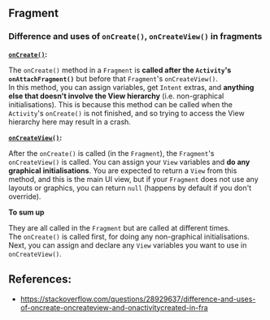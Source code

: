 ## Fragment

### Difference and uses of `onCreate()`, `onCreateView()` in fragments

**[`onCreate()`](http://developer.android.com/reference/android/app/Fragment.html#onCreate%28android.os.Bundle%29):**

The `onCreate()` method in a `Fragment` is **called after the `Activity`'s `onAttachFragment()`** but before that `Fragment`'s `onCreateView()`.  
In this method, you can assign variables, get `Intent` extras, and **anything else that doesn't involve the View hierarchy** (i.e. non-graphical initialisations). This is because this method can be called when the `Activity`'s `onCreate()` is not finished, and so trying to access the View hierarchy here may result in a crash.

**[`onCreateView()`](http://developer.android.com/reference/android/app/Fragment.html#onCreateView%28android.view.LayoutInflater%2C+android.view.ViewGroup%2C+android.os.Bundle%29):**

After the `onCreate()` is called (in the `Fragment`), the `Fragment`'s `onCreateView()` is called. You can assign your `View` variables and **do any graphical initialisations**. You are expected to return a `View` from this method, and this is the main UI view, but if your `Fragment` does not use any layouts or graphics, you can return `null` (happens by default if you don't override).

**To sum up**

They are all called in the `Fragment` but are called at different times.  
The `onCreate()` is called first, for doing any non-graphical initialisations. Next, you can assign and declare any `View` variables you want to use in `onCreateView()`.

## References:

- https://stackoverflow.com/questions/28929637/difference-and-uses-of-oncreate-oncreateview-and-onactivitycreated-in-fra
